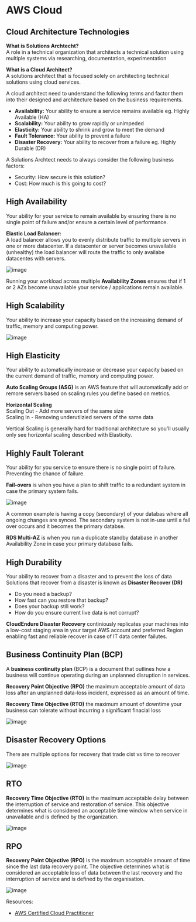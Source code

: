 # AWS Cloud

## Cloud Architecture Technologies

**What is Solutions Archtecht?** <br/>
A role in a technical organization that architects a technical solution using multiple systems via researching, documentation, experimentation

**What is a Cloud Architect?** <br/>
A solutions architect that is focused solely on architecting technical solutions using cloud services.

A cloud architect need to understand the following terms and factor them into their designed and architecture based on the business requirements.
- **Availability:** Your ability to ensure a service remains available eg. Highly Available (HA)
- **Scalability:** Your ability to grow rapidly or unimpeded
- **Elasticity:** Your ability to shrink and grow to meet the demand
- **Fault Tolerance:** Your ability to prevent a failure
- **Disaster Recovery:** Your ability to recover from a failure eg. Highly Durable (DR)

A Solutions Archtect needs to always consider the following business factors: <br/>
- Security: How secure is this solution?
- Cost: How much is this going to cost?

## High Availability
Your ability for your service to remain available by ensuring there is no single point of failure and/or ensure a certain level of performance.

**Elastic Load Balancer:** <br/>
A load balancer allows you to evenly distribute traffic to multiple servers in one or more datacenter. If a datacenter or server becomes unavailable (unhealthy) the load balancer will route the traffic to only availabe datacentes with servers.

![image](https://user-images.githubusercontent.com/74575612/152843787-85fd24d2-cc5f-4002-8308-e8a2c206c790.png)

Running your workload across multiple **Availability Zones** ensures that if 1 or 2 AZs become unavailable your service / applications remain available.

## High Scalability
Your ability to increase your capacity based on the increasing demand of traffic, memory and computing power.

![image](https://user-images.githubusercontent.com/74575612/152844132-4d16104f-0e37-4959-9ef1-ac65fbc67ce7.png)

## High Elasticity
Your ability to automatically increase or decrease your capacity based on the current demand of traffic, memory and computing power.

**Auto Scaling Groups (ASG)** is an AWS feature that will automatically add or remore servers based on scaling rules you define based on metrics.

**Horizontal Scaling** <br/>
Scaling Out - Add more servers of the same size <br/>
Scaling In - Removing underutilzied servers of the same data <br/>

Vertical Scaling is generally hard for traditional architecture so you'll usually only see horizontal scaling described with Elasticity.

## Highly Fault Tolerant
Your ability for you service to ensure there is no single point of failure. Preventing the chance of failure.

**Fail-overs** is when you have a plan to shift traffic to a redundant system in case the primary system fails.

![image](https://user-images.githubusercontent.com/74575612/152844931-bf72133f-b122-4ebf-b1ea-b10b726033ad.png)

A common example is having a copy (secondary) of your databas where all ongoing changes are synced. The secondary system is not in-use until a fail over occurs and it becomes the primary databse.

**RDS Multi-AZ** is when you run a duplicate standby database in another Availability Zone in case your primary database fails.

## High Durability
Your ability to recover from a disaster and to prevent the loss of data Solutions that recover from a disaster is known as **Disaster Recover (DR)**
- Do you need a backup?
- How fast can you restore that backup?
- Does your backup still work?
- How do you ensure current live data is not corrupt?

**CloudEndure Disaster Recovery** continiously replicates your machines into a low-cost staging area in your target AWS account and preferred Region enabling fast and reliable recover in case of IT data center failutes.

## Business Continuity Plan (BCP)
A **business continuity plan** (BCP) is a document that outlines how a business will continue operating during an unplanned disruption in services.

**Recovery Point Objective (RPO)** the maximum acceptable amount of data loss after an unplanned data-loss incident, expressed as an amount of time.

**Recovery Time Objective (RTO)** the maximum amount of downtime your business can tolerate without incurring a significant finacial loss

![image](https://user-images.githubusercontent.com/74575612/152846335-df70e4b9-f190-40eb-87f6-fc821c4e66e4.png)

## Disaster Recovery Options
There are multiple options for recovery that trade cist vs time to recover

![image](https://user-images.githubusercontent.com/74575612/152846602-ee3f23f3-8616-4a1a-8a28-7dc7165d0068.png)

## RTO
**Recovery Time Objective (RTO)** is the maximum acceptable delay between the interruption of service and restoration of service. This objective determines what is considered an acceptable time window when service in unavailable and is defined by the organization.

![image](https://user-images.githubusercontent.com/74575612/152846929-220d8ec1-22bf-4dd1-9a3f-9342d6696ebc.png)

## RPO
**Recovery Point Objective (RPO)** is the maximum acceptable amount of time since the last data recovery point. The objective determines what is considered an acceptable loss of data between the last recovery and the interruption of service and is defined by the organisation.

![image](https://user-images.githubusercontent.com/74575612/152847187-1cde98ca-3d35-4275-9e90-e02667b8b114.png)

Resources:
- [AWS Certified Cloud Practitioner](https://www.youtube.com/watch?v=SOTamWNgDKc)
